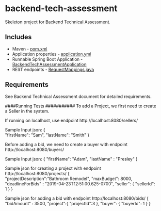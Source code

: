 # backend-tech-assessment

Skeleton project for Backend Technical Assessment.

Includes
--------
- Maven - [pom.xml](pom.xml)
- Application properties - [application.yml](src/main/resources/application.yml)
- Runnable Spring Boot Application - [BackendTechAssessmentApplication](src/main/java/com/intuit/cg/backendtechassessment/BackendTechAssessmentApplication.java)
- REST endpoints - [RequestMappings.java](src/main/java/com/intuit/cg/backendtechassessment/controller/requestmappings/RequestMappings.java)

Requirements
------------
See Backend Technical Assessment document for detailed requirements.

####Running Tests ###########
To add a Project, we first need to create a Seller in the system.

If running on localhost, use endpoint http://localhost:8080/sellers/

Sample Input json:
{   
    "firstName": "Sam",
    "lastName": "Smith"
}

Before adding a bid, we need to create a buyer with endpoint http://localhost:8080/buyers/

Sample Input json:
{
	"firstName": "Adam",
	"lastName" : "Presley"
}

Sample json for creating a project with endpoint http://localhost:8080/projects/
{    
    "projectDescription":"Bathroom Remodel",
    "maxBudget": 8000,
    "deadlineForBids" : "2019-04-23T12:51:00.625-0700",
    "seller": {
     	"sellerId": 1
     }
}

Sample json for adding a bid with endpoint http://localhost:8080/bids/
{
	"bidAmount" : 3500,
	"project":{
		"projectId":3
	},
	"buyer": {
		"buyerId": 1
	}
}



